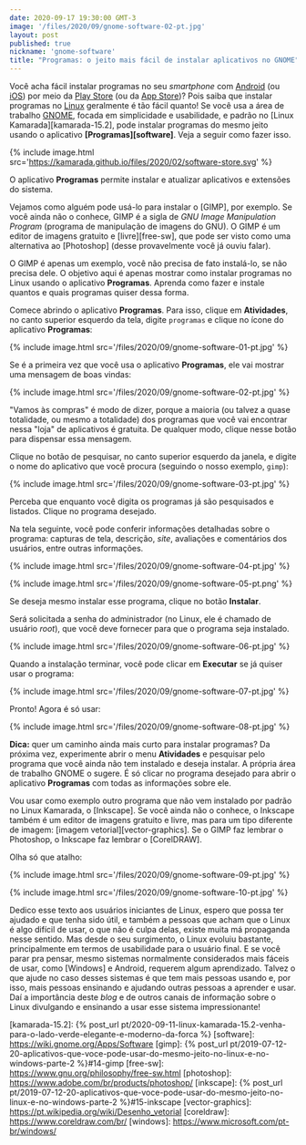 ```yaml
---
date: 2020-09-17 19:30:00 GMT-3
image: '/files/2020/09/gnome-software-02-pt.jpg'
layout: post
published: true
nickname: 'gnome-software'
title: "Programas: o jeito mais fácil de instalar aplicativos no GNOME"
---
```


Você acha fácil instalar programas no seu _smartphone_ com [Android] (ou [iOS]) por meio da [Play Store][play-store] (ou da [App Store][app-store])? Pois saiba que instalar programas no [Linux] geralmente é tão fácil quanto! Se você usa a área de trabalho [GNOME], focada em simplicidade e usabilidade, e padrão no [Linux Kamarada][kamarada-15.2], pode instalar programas do mesmo jeito usando o aplicativo **[Programas][software]**. Veja a seguir como fazer isso.

{% include image.html src='https://kamarada.github.io/files/2020/02/software-store.svg' %}

O aplicativo **Programas** permite instalar e atualizar aplicativos e extensões do sistema.

Vejamos como alguém pode usá-lo para instalar o [GIMP], por exemplo. Se você ainda não o conhece, GIMP é a sigla de _GNU Image Manipulation Program_ (programa de manipulação de imagens do GNU). O GIMP é um editor de imagens gratuito e [livre][free-sw], que pode ser visto como uma alternativa ao [Photoshop] (desse provavelmente você já ouviu falar).

O GIMP é apenas um exemplo, você não precisa de fato instalá-lo, se não precisa dele. O objetivo aqui é apenas mostrar como instalar programas no Linux usando o aplicativo **Programas**. Aprenda como fazer e instale quantos e quais programas quiser dessa forma.

Comece abrindo o aplicativo **Programas**. Para isso, clique em **Atividades**, no canto superior esquerdo da tela, digite `programas` e clique no ícone do aplicativo **Programas**:

{% include image.html src='/files/2020/09/gnome-software-01-pt.jpg' %}

Se é a primeira vez que você usa o aplicativo **Programas**, ele vai mostrar uma mensagem de boas vindas:

{% include image.html src='/files/2020/09/gnome-software-02-pt.jpg' %}

"Vamos às compras" é modo de dizer, porque a maioria (ou talvez a quase totalidade, ou mesmo a totalidade) dos programas que você vai encontrar nessa "loja" de aplicativos é gratuita. De qualquer modo, clique nesse botão para dispensar essa mensagem.

Clique no botão de pesquisar, no canto superior esquerdo da janela, e digite o nome do aplicativo que você procura (seguindo o nosso exemplo, `gimp`):

{% include image.html src='/files/2020/09/gnome-software-03-pt.jpg' %}

Perceba que enquanto você digita os programas já são pesquisados e listados. Clique no programa desejado.

Na tela seguinte, você pode conferir informações detalhadas sobre o programa: capturas de tela, descrição, _site_, avaliações e comentários dos usuários, entre outras informações.

{% include image.html src='/files/2020/09/gnome-software-04-pt.jpg' %}

{% include image.html src='/files/2020/09/gnome-software-05-pt.png' %}

Se deseja mesmo instalar esse programa, clique no botão **Instalar**.

Será solicitada a senha do administrador (no Linux, ele é chamado de usuário _root_), que você deve fornecer para que o programa seja instalado.

{% include image.html src='/files/2020/09/gnome-software-06-pt.jpg' %}

Quando a instalação terminar, você pode clicar em **Executar** se já quiser usar o programa:

{% include image.html src='/files/2020/09/gnome-software-07-pt.jpg' %}

Pronto! Agora é só usar:

{% include image.html src='/files/2020/09/gnome-software-08-pt.jpg' %}

**Dica:** quer um caminho ainda mais curto para instalar programas? Da próxima vez, experimente abrir o menu **Atividades** e pesquisar pelo programa que você ainda não tem instalado e deseja instalar. A própria área de trabalho GNOME o sugere. É só clicar no programa desejado para abrir o aplicativo **Programas** com todas as informações sobre ele.

Vou usar como exemplo outro programa que não vem instalado por padrão no Linux Kamarada, o [Inkscape]. Se você ainda não o conhece, o Inkscape também é um editor de imagens gratuito e livre, mas para um tipo diferente de imagem: [imagem vetorial][vector-graphics]. Se o GIMP faz lembrar o Photoshop, o Inkscape faz lembrar o [CorelDRAW].

Olha só que atalho:

{% include image.html src='/files/2020/09/gnome-software-09-pt.jpg' %}

{% include image.html src='/files/2020/09/gnome-software-10-pt.jpg' %}

Dedico esse texto aos usuários iniciantes de Linux, espero que possa ter ajudado e que tenha sido útil, e também a pessoas que acham que o Linux é algo difícil de usar, o que não é culpa delas, existe muita má propaganda nesse sentido. Mas desde o seu surgimento, o Linux evoluiu bastante, principalmente em termos de usabilidade para o usuário final. E se você parar pra pensar, mesmo sistemas normalmente considerados mais fáceis de usar, como [Windows] e Android, requerem algum aprendizado. Talvez o que ajude no caso desses sistemas é que tem mais pessoas usando e, por isso, mais pessoas ensinando e ajudando outras pessoas a aprender e usar. Daí a importância deste _blog_ e de outros canais de informação sobre o Linux divulgando e ensinando a usar esse sistema impressionante!

[android]:          https://www.android.com/
[ios]:              https://www.apple.com/br/ios/
[play-store]:       https://play.google.com/store?hl=pt_BR
[app-store]:        https://www.apple.com/br/ios/app-store/
[linux]:            https://www.vivaolinux.com.br/linux/
[gnome]:            https://br.gnome.org/
[kamarada-15.2]:    {% post_url pt/2020-09-11-linux-kamarada-15.2-venha-para-o-lado-verde-elegante-e-moderno-da-forca %}
[software]:         https://wiki.gnome.org/Apps/Software
[gimp]:             {% post_url pt/2019-07-12-20-aplicativos-que-voce-pode-usar-do-mesmo-jeito-no-linux-e-no-windows-parte-2 %}#14-gimp
[free-sw]:          https://www.gnu.org/philosophy/free-sw.html
[photoshop]:        https://www.adobe.com/br/products/photoshop/
[inkscape]:         {% post_url pt/2019-07-12-20-aplicativos-que-voce-pode-usar-do-mesmo-jeito-no-linux-e-no-windows-parte-2 %}#15-inkscape
[vector-graphics]:  https://pt.wikipedia.org/wiki/Desenho_vetorial
[coreldraw]:        https://www.coreldraw.com/br/
[windows]:          https://www.microsoft.com/pt-br/windows/
